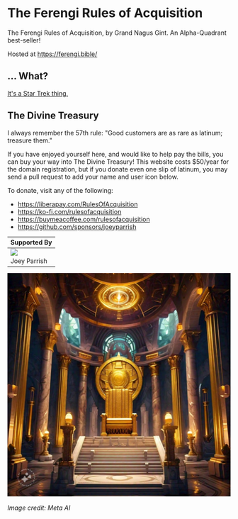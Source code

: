 # The Ferengi Rules of Acquisition

The Ferengi Rules of Acquisition, by Grand Nagus Gint.  An Alpha-Quadrant best-seller!

Hosted at https://ferengi.bible/


## ... What?

[It's a Star Trek thing.](https://memory-alpha.fandom.com/wiki/Rules_of_Acquisition)


## The Divine Treasury

I always remember the 57th rule: "Good customers are as rare as latinum; treasure them."

If you have enjoyed yourself here, and would like to help pay the bills, you can buy your way into The Divine Treasury!  This website costs $50/year for the domain registration, but if you donate even one slip of latinum, you may send a pull request to add your name and user icon below.

To donate, visit any of the following:
 - https://liberapay.com/RulesOfAcquisition
 - https://ko-fi.com/rulesofacquisition
 - https://buymeacoffee.com/rulesofacquisition
 - https://github.com/sponsors/joeyparrish

| Supported By |
| ---- |
| ![](https://avatars.githubusercontent.com/joeyparrish?size=96) <br> Joey Parrish |


![The Divine Treasury](divine-treasury.jpeg)

_Image credit: Meta AI_
